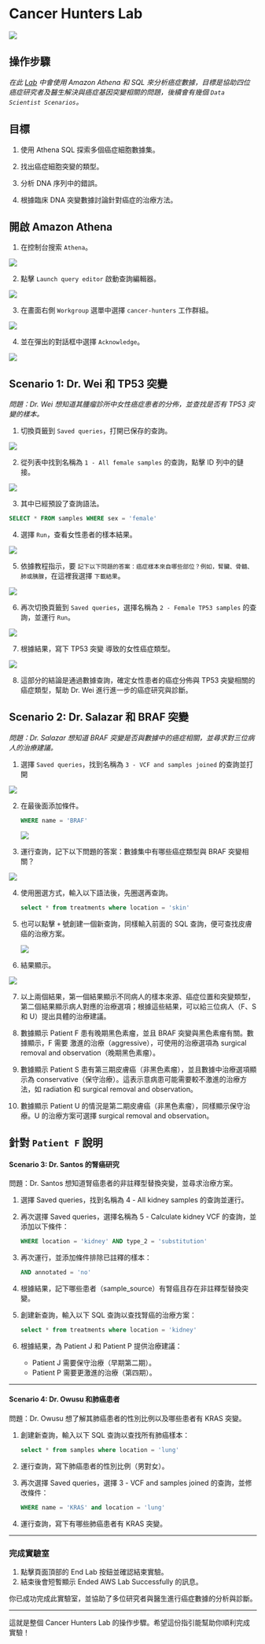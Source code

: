 # Cancer Hunters Lab

![](images/img_01.png)

## 操作步驟

_在此 [Lab](https://awseducate.instructure.com/courses/990/modules) 中會使用 Amazon Athena 和 SQL 來分析癌症數據，目標是協助四位癌症研究者及醫生解決與癌症基因突變相關的問題，後續會有幾個 `Data Scientist Scenarios`。_

## 目標

1. 使用 Athena SQL 探索多個癌症細胞數據集。

2. 找出癌症細胞突變的類型。

3. 分析 DNA 序列中的錯誤。

4. 根據臨床 DNA 突變數據討論針對癌症的治療方法。

## 開啟 Amazon Athena

1. 在控制台搜索 `Athena`。

![](images/img_02.png)

2. 點擊 `Launch query editor` 啟動查詢編輯器。

![](images/img_03.png)

3. 在畫面右側 `Workgroup` 選單中選擇 `cancer-hunters` 工作群組。

![](images/img_04.png)

4. 並在彈出的對話框中選擇 `Acknowledge`。

![](images/img_05.png)

## Scenario 1: Dr. Wei 和 TP53 突變

_問題：Dr. Wei 想知道其腫瘤診所中女性癌症患者的分佈，並查找是否有 TP53 突變的樣本。_

1. 切換頁籤到 `Saved queries`，打開已保存的查詢。

![](images/img_06.png)

2. 從列表中找到名稱為 `1 - All female samples` 的查詢，點擊 ID 列中的鏈接。

![](images/img_07.png)

3. 其中已經預設了查詢語法。

```sql
SELECT * FROM samples WHERE sex = 'female'
```

4. 選擇 `Run`，查看女性患者的樣本結果。

![](images/img_08.png)

5. 依據教程指示，要 `記下以下問題的答案：癌症樣本來自哪些部位？例如，腎臟、骨髓、肺或胰腺`，在這裡我選擇 `下載結果`。

![](images/img_09.png)

6. 再次切換頁籤到 `Saved queries`，選擇名稱為 `2 - Female TP53 samples` 的查詢，並運行 `Run`。

![](images/img_10.png)

7. 根據結果，寫下 TP53 突變 導致的女性癌症類型。

![](images/img_11.png)

8. 這部分的結論是通過數據查詢，確定女性患者的癌症分佈與 TP53 突變相關的癌症類型，幫助 Dr. Wei 進行進一步的癌症研究與診斷。

## Scenario 2: Dr. Salazar 和 BRAF 突變

_問題：Dr. Salazar 想知道 BRAF 突變是否與數據中的癌症相關，並尋求對三位病人的治療建議。_

1. 選擇 `Saved queries`，找到名稱為 `3 - VCF and samples joined` 的查詢並打開

![](images/img_12.png)

2. 在最後面添加條件。

   ```sql
   WHERE name = 'BRAF'
   ```

   ![](images/img_13.png)

3. 運行查詢，記下以下問題的答案：數據集中有哪些癌症類型與 BRAF 突變相關？

![](images/img_14.png)

4. 使用圈選方式，輸入以下語法後，先圈選再查詢。

   ```sql
   select * from treatments where location = 'skin'
   ```

5. 也可以點擊 `+` 號創建一個新查詢，同樣輸入前面的 SQL 查詢，便可查找皮膚癌的治療方案。

   ![](images/img_15.png)

6. 結果顯示。

![](images/img_16.png)

7. 以上兩個結果，第一個結果顯示不同病人的樣本來源、癌症位置和突變類型，第二個結果顯示病人對應的治療選項；根據這些結果，可以給三位病人（F、S 和 U）提出具體的治療建議。

8. 數據顯示 Patient F 患有晚期黑色素瘤，並且 BRAF 突變與黑色素瘤有關。數據顯示，F 需要 激進的治療（aggressive），可使用的治療選項為 surgical removal and observation（晚期黑色素瘤）。

9. 數據顯示 Patient S 患有第三期皮膚癌（非黑色素瘤），並且數據中治療選項顯示為 conservative（保守治療）。這表示意病患可能需要較不激進的治療方法，如 radiation 和 surgical removal and observation。

10. 數據顯示 Patient U 的情況是第二期皮膚癌（非黑色素瘤），同樣顯示保守治療。U 的治療方案可選擇 surgical removal and observation。

## 針對 `Patient F` 說明



#### Scenario 3: Dr. Santos 的腎癌研究

問題：Dr. Santos 想知道腎癌患者的非註釋型替換突變，並尋求治療方案。

1. 選擇 Saved queries，找到名稱為 4 - All kidney samples 的查詢並運行。

2. 再次選擇 Saved queries，選擇名稱為 5 - Calculate kidney VCF 的查詢，並添加以下條件：
   ```sql
   WHERE location = 'kidney' AND type_2 = 'substitution'
   ```

3. 再次運行，並添加條件排除已註釋的樣本：
   ```sql
   AND annotated = 'no'
   ```

4. 根據結果，記下哪些患者（sample_source）有腎癌且存在非註釋型替換突變。

5. 創建新查詢，輸入以下 SQL 查詢以查找腎癌的治療方案：
   ```sql
   select * from treatments where location = 'kidney'
   ```

6. 根據結果，為 Patient J 和 Patient P 提供治療建議：
   - Patient J 需要保守治療（早期第二期）。
   - Patient P 需要更激進的治療（第四期）。

---

#### Scenario 4: Dr. Owusu 和肺癌患者

問題：Dr. Owusu 想了解其肺癌患者的性別比例以及哪些患者有 KRAS 突變。

1. 創建新查詢，輸入以下 SQL 查詢以查找所有肺癌樣本：
   ```sql
   select * from samples where location = 'lung'
   ```

2. 運行查詢，寫下肺癌患者的性別比例（男對女）。

3. 再次選擇 Saved queries，選擇 3 - VCF and samples joined 的查詢，並修改條件：
   ```sql
   WHERE name = 'KRAS' and location = 'lung'
   ```

4. 運行查詢，寫下有哪些肺癌患者有 KRAS 突變。

---

### 完成實驗室

1. 點擊頁面頂部的 End Lab 按鈕並確認結束實驗。
2. 結束後會短暫顯示 Ended AWS Lab Successfully 的訊息。

你已成功完成此實驗室，並協助了多位研究者與醫生進行癌症數據的分析與診斷。

---

這就是整個 Cancer Hunters Lab 的操作步驟。希望這份指引能幫助你順利完成實驗！
